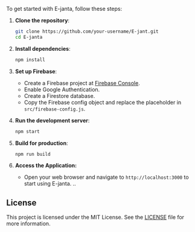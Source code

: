 To get started with E-janta, follow these steps:

1. **Clone the repository**:
   ```bash
   git clone https://github.com/your-username/E-jant.git
   cd E-janta
   ```

2. **Install dependencies**:
   ```bash
   npm install
   ```

3. **Set up Firebase**:
   - Create a Firebase project at [Firebase Console](https://console.firebase.google.com/).
   - Enable Google Authentication.
   - Create a Firestore database.
   - Copy the Firebase config object and replace the placeholder in `src/firebase-config.js`.

4. **Run the development server**:
   ```bash
   npm start
   ```

5. **Build for production**:
   ```bash
   npm run build
   ```

6. **Access the Application:**
   - Open your web browser and navigate to `http://localhost:3000` to start using E-janta.
..


## License

This project is licensed under the MIT License. See the [LICENSE](LICENSE) file for more information.



